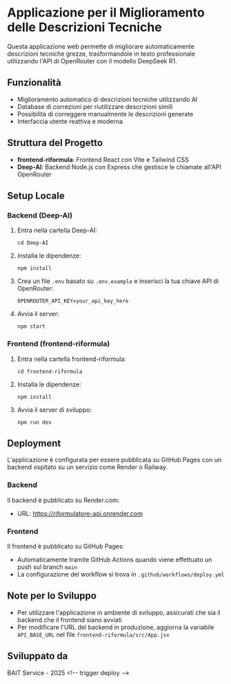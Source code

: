 # Applicazione per il Miglioramento delle Descrizioni Tecniche

Questa applicazione web permette di migliorare automaticamente descrizioni tecniche grezze, trasformandole in testo professionale utilizzando l'API di OpenRouter con il modello DeepSeek R1.

## Funzionalità

- Miglioramento automatico di descrizioni tecniche utilizzando AI
- Database di correzioni per riutilizzare descrizioni simili
- Possibilità di correggere manualmente le descrizioni generate
- Interfaccia utente reattiva e moderna

## Struttura del Progetto

- **frontend-riformula**: Frontend React con Vite e Tailwind CSS
- **Deep-AI**: Backend Node.js con Express che gestisce le chiamate all'API OpenRouter

## Setup Locale

### Backend (Deep-AI)

1. Entra nella cartella Deep-AI:

   ```
   cd Deep-AI
   ```

2. Installa le dipendenze:

   ```
   npm install
   ```

3. Crea un file `.env` basato su `.env.example` e inserisci la tua chiave API di OpenRouter:

   ```
   OPENROUTER_API_KEY=your_api_key_here
   ```

4. Avvia il server:
   ```
   npm start
   ```

### Frontend (frontend-riformula)

1. Entra nella cartella frontend-riformula:

   ```
   cd frontend-riformula
   ```

2. Installa le dipendenze:

   ```
   npm install
   ```

3. Avvia il server di sviluppo:
   ```
   npm run dev
   ```

## Deployment

L'applicazione è configurata per essere pubblicata su GitHub Pages con un backend ospitato su un servizio come Render o Railway.

### Backend

Il backend è pubblicato su Render.com:

- URL: https://riformulatore-api.onrender.com

### Frontend

Il frontend è pubblicato su GitHub Pages:

- Automaticamente tramite GitHub Actions quando viene effettuato un push sul branch `main`
- La configurazione del workflow si trova in `.github/workflows/deploy.yml`

## Note per lo Sviluppo

- Per utilizzare l'applicazione in ambiente di sviluppo, assicurati che sia il backend che il frontend siano avviati
- Per modificare l'URL del backend in produzione, aggiorna la variabile `API_BASE_URL` nel file `frontend-riformula/src/App.jsx`

## Sviluppato da

BAIT Service - 2025
< ! - -   t r i g g e r   d e p l o y   - - >  
 